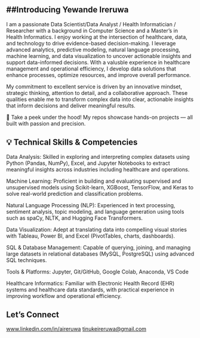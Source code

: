 ##Introducing Yewande Ireruwa
------
I am a passionate Data Scientist/Data Analyst / Health Informatician / Researcher with a background in Computer Science and a Master’s in Health Informatics. I enjoy working at the intersection of healthcare, data, and technology to drive evidence-based decision-making. I leverage advanced analytics, predictive modeling, natural language processing, machine learning, and data visualization to uncover actionable insights and support data-informed decisions. With a valusble experience in healthcare management and operational efficiency, I develop data solutions that enhance processes, optimize resources, and improve overall performance.

My commitment to excellent service is driven by an innovative mindset, strategic thinking, attention to detail, and a collaborative approach. These qualities enable me to transform complex data into clear, actionable insights that inform decisions and deliver meaningful results.

👀 Take a peek under the hood! My repos showcase hands-on projects — all built with passion and precision.

💡 Technical Skills & Competencies
--- 

Data Analysis: Skilled in exploring and interpreting complex datasets using Python (Pandas, NumPy), Excel, and Jupyter Notebooks to extract meaningful insights across industries including healthcare and operations.

Machine Learning: Proficient in building and evaluating supervised and unsupervised models using Scikit-learn, XGBoost, TensorFlow, and Keras to solve real-world prediction and classification problems.

Natural Language Processing (NLP): Experienced in text processing, sentiment analysis, topic modeling, and language generation using tools such as spaCy, NLTK, and Hugging Face Transformers.

Data Visualization: Adept at translating data into compelling visual stories with Tableau, Power BI, and Excel (PivotTables, charts, dashboards).

SQL & Database Management: Capable of querying, joining, and managing large datasets in relational databases (MySQL, PostgreSQL) using advanced SQL 
techniques.

Tools & Platforms: Jupyter, Git/GitHub, Google Colab, Anaconda, VS Code

Healthcare Informatics: Familiar with Electronic Health Record (EHR) systems and healthcare data standards, with practical experience in improving workflow and operational efficiency.

Let’s Connect
---
www.linkedin.com/in/aireruwa
tinukeireruwa@gmail.com



